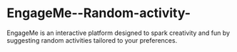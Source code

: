 # EngageMe--Random-activity-
EngageMe is an interactive platform designed to spark creativity and fun by suggesting random activities tailored to your preferences.
